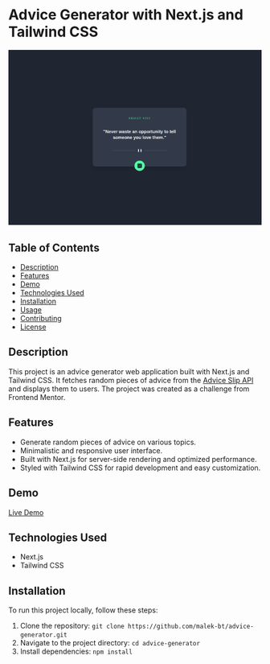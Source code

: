 # Advice Generator with Next.js and Tailwind CSS

![Project Screenshot](./screen.png)

## Table of Contents
- [Description](#description)
- [Features](#features)
- [Demo](#demo)
- [Technologies Used](#technologies-used)
- [Installation](#installation)
- [Usage](#usage)
- [Contributing](#contributing)
- [License](#license)

## Description
This project is an advice generator web application built with Next.js and Tailwind CSS. It fetches random pieces of advice from the [Advice Slip API](https://api.adviceslip.com/advice) and displays them to users. The project was created as a challenge from Frontend Mentor.

## Features
- Generate random pieces of advice on various topics.
- Minimalistic and responsive user interface.
- Built with Next.js for server-side rendering and optimized performance.
- Styled with Tailwind CSS for rapid development and easy customization.

## Demo
[Live Demo](#) 

## Technologies Used
- Next.js
- Tailwind CSS

## Installation
To run this project locally, follow these steps:
1. Clone the repository: `git clone https://github.com/malek-bt/advice-generator.git`
2. Navigate to the project directory: `cd advice-generator`
3. Install dependencies: `npm install`

